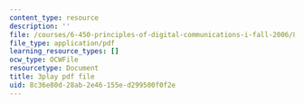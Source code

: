 ```yaml
---
content_type: resource
description: ''
file: /courses/6-450-principles-of-digital-communications-i-fall-2006/8c36e80d28ab2e46155ed299500f0f2e_vulw9qGXbH0.pdf
file_type: application/pdf
learning_resource_types: []
ocw_type: OCWFile
resourcetype: Document
title: 3play pdf file
uid: 8c36e80d-28ab-2e46-155e-d299500f0f2e
---
```

